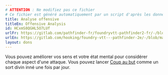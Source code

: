 ```yaml
---
# ATTENTION : Ne modifiez pas ce fichier
# Ce fichier est généré automatiquement par un script d'après les données du module Foundry VTT officiel et de sa traduction
title: Analyse offensive
titleEn: Offensive Analysis
id: HCxmS8QGHL5O7LUf
urlFr: https://gitlab.com/pathfinder-fr/foundryvtt-pathfinder2-fr/-/blob/master/data/feats/HCxmS8QGHL5O7LUf.htm
urlEn: https://gitlab.com/hooking/foundry-vtt---pathfinder-2e/-/blob/master/packs/data/feats.db/offensive-analysis.json
layout: dons
---
```

Vous pouvez améliorer vos sens et votre état mental pour considérer chaque aspect d'une attaque. Vous pouvez lancer [Coup au but](../sorts/coup-au-but.md) comme un sort divin inné une fois par jour.
